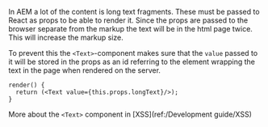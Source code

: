 In AEM a lot of the content is long text fragments. These must be passed to React 
as props to be able to render it. Since the props are passed to the browser separate from
the markup the text will be in the html page twice. This will increase the markup size.

To prevent this the `<Text>`-component makes sure that the `value` passed to it will be stored
in the props as an id referring to the element wrapping the text in the page when rendered on the server.

````
render() {
  return (<Text value={this.props.longText}/>);
}
````

More about the `<Text>` component in [XSS](ref:/Development guide/XSS)